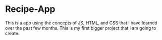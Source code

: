 # Recipe-App
This is a app using the concepts of JS, HTML, and CSS that i have learned over the past few months. This is my first bigger project that i am going to create. 
